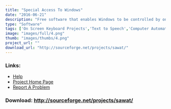 ```yaml
---
title: "Special Access To Windows"
date: "2016-06-21"
description: "Free software that enables Windows to be controlled by one or two switches, a trackerball or a headpointer. The new SAW 6 version - supported by the AEGIS project - is now available. It is fully Windows 7 compatible, supports Unicode, includes its own \"\"Blade\"\" word prediction and abbreviation expansion engine, can interact with the CCF-SymbolServer for graphic symbol support (http://www.conceptcoding.org/), and adds several other feautures to make creating interfaces easy for those who use alternative inputs."
type: "Software"
tags: ['On Screen Keyboard Projects','Text to Speech','Computer Automation','Switch Input Software','Alternative and Augmentative Communication','Educational and Learning','Text input Projects','Communication','Using the Mouse','Symbols','Alternative Access' ]
image: "images/full/4.png"
thumb: "images/thumbs/4.png"
project_url: ""
download_url: "http://sourceforge.net/projects/sawat/"
---
```



### Links:
- <a href="http://www.ace-centre.org.uk/index.cfm?pageid=2989F7F8-3048-7290-FE1727AA17BB7C5F">Help</a>
- <a href="http://www.oatsoft.org/Software/SpecialAccessToWindows/">Project Home Page</a>
- <a href="http://www.oatsoft.org/trac/saw">Report A Problem</a>

### Download: http://sourceforge.net/projects/sawat/ 